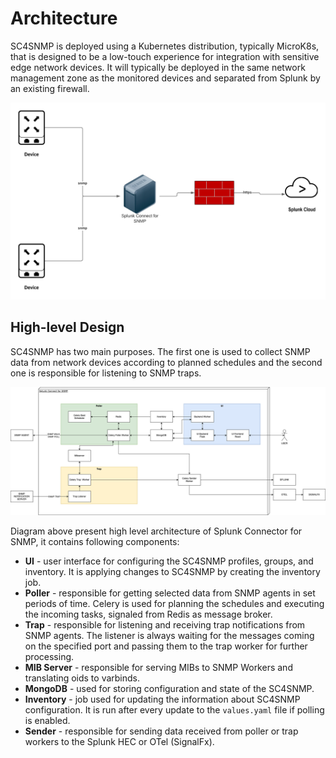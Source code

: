 # Architecture

SC4SNMP is deployed using a Kubernetes distribution, typically MicroK8s,
that is designed to be a low-touch experience for integration with sensitive
edge network devices. It will typically be deployed in the same network
management zone as the monitored devices and separated from Splunk by an
existing firewall.

![image](../images/sc4snmp_deployment.png)


## High-level Design 

SC4SNMP has two main purposes. The first one is used to collect SNMP data from network 
devices according to planned schedules and the second one is responsible for listening to SNMP traps.

![image](../images/sc4snmp_architecture.png)

Diagram above present high level architecture of Splunk Connector for SNMP, it contains following components:

- **UI** - user interface for configuring the SC4SNMP profiles, groups, and inventory. It is applying changes to 
  SC4SNMP by creating the inventory job.
- **Poller** - responsible for getting selected data from SNMP agents in set periods of time. Celery is used for 
  planning the schedules and executing the incoming tasks, signaled from Redis as message broker.
- **Trap** - responsible for listening and receiving trap notifications from SNMP agents. The listener is always 
  waiting for the messages coming on the specified port and passing them to the trap worker for further 
  processing.
- **MIB Server** - responsible for serving MIBs to SNMP Workers and translating oids to varbinds.
- **MongoDB** - used for storing configuration and state of the SC4SNMP.
- **Inventory** - job used for updating the information about SC4SNMP configuration. It is run after every update to 
  the `values.yaml` file if polling is enabled.
- **Sender** - responsible for sending data received from poller or trap workers to the Splunk HEC or OTel (SignalFx).

